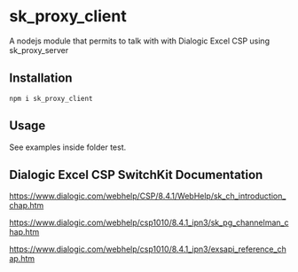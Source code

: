 # sk_proxy_client

A nodejs module that permits to talk with with Dialogic Excel CSP using sk_proxy_server

## Installation
```
npm i sk_proxy_client
```

## Usage
See examples inside folder test.

## Dialogic Excel CSP SwitchKit Documentation

https://www.dialogic.com/webhelp/CSP/8.4.1/WebHelp/sk_ch_introduction_chap.htm

https://www.dialogic.com/webhelp/csp1010/8.4.1_ipn3/sk_pg_channelman_chap.htm

https://www.dialogic.com/webhelp/csp1010/8.4.1_ipn3/exsapi_reference_chap.htm
